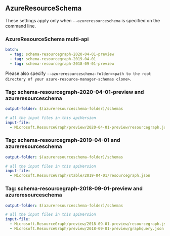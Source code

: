 ## AzureResourceSchema

These settings apply only when `--azureresourceschema` is specified on the command line.

### AzureResourceSchema multi-api

``` yaml $(azureresourceschema) && $(multiapi)
batch:
  - tag: schema-resourcegraph-2020-04-01-preview
  - tag: schema-resourcegraph-2019-04-01
  - tag: schema-resourcegraph-2018-09-01-preview

```

Please also specify `--azureresourceschema-folder=<path to the root directory of your azure-resource-manager-schemas clone>`.

### Tag: schema-resourcegraph-2020-04-01-preview and azureresourceschema

``` yaml $(tag) == 'schema-resourcegraph-2020-04-01-preview' && $(azureresourceschema)
output-folder: $(azureresourceschema-folder)/schemas

# all the input files in this apiVersion
input-file:
  - Microsoft.ResourceGraph/preview/2020-04-01-preview/resourcegraph.json

```

### Tag: schema-resourcegraph-2019-04-01 and azureresourceschema

``` yaml $(tag) == 'schema-resourcegraph-2019-04-01' && $(azureresourceschema)
output-folder: $(azureresourceschema-folder)/schemas

# all the input files in this apiVersion
input-file:
  - Microsoft.ResourceGraph/stable/2019-04-01/resourcegraph.json

```

### Tag: schema-resourcegraph-2018-09-01-preview and azureresourceschema

``` yaml $(tag) == 'schema-resourcegraph-2018-09-01-preview' && $(azureresourceschema)
output-folder: $(azureresourceschema-folder)/schemas

# all the input files in this apiVersion
input-file:
  - Microsoft.ResourceGraph/preview/2018-09-01-preview/resourcegraph.json
  - Microsoft.ResourceGraph/preview/2018-09-01-preview/graphquery.json

```
